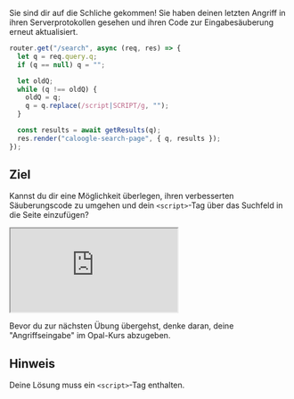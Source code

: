 Sie sind dir auf die Schliche gekommen! Sie haben deinen letzten Angriff in ihren Serverprotokollen gesehen und ihren Code zur Eingabesäuberung erneut aktualisiert.

```js
router.get("/search", async (req, res) => {
  let q = req.query.q;
  if (q == null) q = "";

  let oldQ;
  while (q !== oldQ) {
    oldQ = q;
    q = q.replace(/script|SCRIPT/g, "");
  }

  const results = await getResults(q);
  res.render("caloogle-search-page", { q, results });
});
```

## Ziel

Kannst du dir eine Möglichkeit überlegen, ihren verbesserten Säuberungscode zu umgehen und dein `<script>`-Tag über das Suchfeld in die Seite einzufügen?

<iframe src='http://hackme.ifflaender-family.de:4050'></iframe>

Bevor du zur nächsten Übung übergehst, denke daran, deine "Angriffseingabe" im Opal-Kurs abzugeben.

## Hinweis

Deine Lösung muss ein `<script>`-Tag enthalten.
